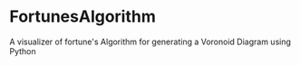 # FortunesAlgorithm
A visualizer of fortune's Algorithm for generating a Voronoid Diagram using Python
